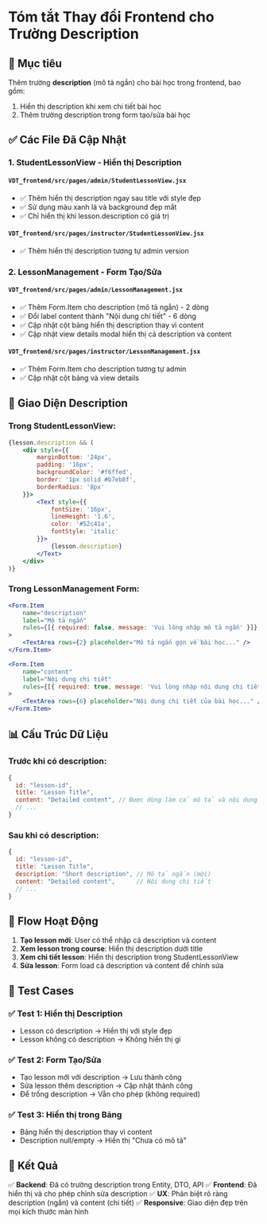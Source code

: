 # Tóm tắt Thay đổi Frontend cho Trường Description

## 🎯 Mục tiêu
Thêm trường **description** (mô tả ngắn) cho bài học trong frontend, bao gồm:
1. Hiển thị description khi xem chi tiết bài học
2. Thêm trường description trong form tạo/sửa bài học

## ✅ Các File Đã Cập Nhật

### 1. **StudentLessonView - Hiển thị Description**

#### `VDT_frontend/src/pages/admin/StudentLessonView.jsx`
- ✅ Thêm hiển thị description ngay sau title với style đẹp
- ✅ Sử dụng màu xanh lá và background đẹp mắt
- ✅ Chỉ hiển thị khi lesson.description có giá trị

#### `VDT_frontend/src/pages/instructor/StudentLessonView.jsx`
- ✅ Thêm hiển thị description tương tự admin version

### 2. **LessonManagement - Form Tạo/Sửa**

#### `VDT_frontend/src/pages/admin/LessonManagement.jsx`
- ✅ Thêm Form.Item cho description (mô tả ngắn) - 2 dòng
- ✅ Đổi label content thành "Nội dung chi tiết" - 6 dòng
- ✅ Cập nhật cột bảng hiển thị description thay vì content
- ✅ Cập nhật view details modal hiển thị cả description và content

#### `VDT_frontend/src/pages/instructor/LessonManagement.jsx`
- ✅ Thêm Form.Item cho description tương tự admin
- ✅ Cập nhật cột bảng và view details

## 🎨 **Giao Diện Description**

### Trong StudentLessonView:
```jsx
{lesson.description && (
    <div style={{ 
        marginBottom: '24px',
        padding: '16px',
        backgroundColor: '#f6ffed',
        border: '1px solid #b7eb8f',
        borderRadius: '8px'
    }}>
        <Text style={{ 
            fontSize: '16px',
            lineHeight: '1.6',
            color: '#52c41a',
            fontStyle: 'italic'
        }}>
            {lesson.description}
        </Text>
    </div>
)}
```

### Trong LessonManagement Form:
```jsx
<Form.Item
    name="description"
    label="Mô tả ngắn"
    rules={[{ required: false, message: 'Vui lòng nhập mô tả ngắn' }]}
>
    <TextArea rows={2} placeholder="Mô tả ngắn gọn về bài học..." />
</Form.Item>

<Form.Item
    name="content"
    label="Nội dung chi tiết"
    rules={[{ required: true, message: 'Vui lòng nhập nội dung chi tiết' }]}
>
    <TextArea rows={6} placeholder="Nội dung chi tiết của bài học..." />
</Form.Item>
```

## 📊 **Cấu Trúc Dữ Liệu**

### Trước khi có description:
```javascript
{
  id: "lesson-id",
  title: "Lesson Title",
  content: "Detailed content", // Được dùng làm cả mô tả và nội dung
  // ...
}
```

### Sau khi có description:
```javascript
{
  id: "lesson-id",
  title: "Lesson Title",
  description: "Short description", // Mô tả ngắn (mới)
  content: "Detailed content",      // Nội dung chi tiết
  // ...
}
```

## 🔄 **Flow Hoạt Động**

1. **Tạo lesson mới**: User có thể nhập cả description và content
2. **Xem lesson trong course**: Hiển thị description dưới title
3. **Xem chi tiết lesson**: Hiển thị description trong StudentLessonView
4. **Sửa lesson**: Form load cả description và content để chỉnh sửa

## 🧪 **Test Cases**

### ✅ Test 1: Hiển thị Description
- Lesson có description → Hiển thị với style đẹp
- Lesson không có description → Không hiển thị gì

### ✅ Test 2: Form Tạo/Sửa
- Tạo lesson mới với description → Lưu thành công
- Sửa lesson thêm description → Cập nhật thành công
- Để trống description → Vẫn cho phép (không required)

### ✅ Test 3: Hiển thị trong Bảng
- Bảng hiển thị description thay vì content
- Description null/empty → Hiển thị "Chưa có mô tả"

## 🎯 **Kết Quả**

✅ **Backend**: Đã có trường description trong Entity, DTO, API
✅ **Frontend**: Đã hiển thị và cho phép chỉnh sửa description
✅ **UX**: Phân biệt rõ ràng description (ngắn) và content (chi tiết)
✅ **Responsive**: Giao diện đẹp trên mọi kích thước màn hình 